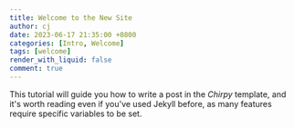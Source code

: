 ```yaml
---
title: Welcome to the New Site
author: cj
date: 2023-06-17 21:35:00 +0800
categories: [Intro, Welcome]
tags: [welcome]
render_with_liquid: false
comment: true
---
```


This tutorial will guide you how to write a post in the _Chirpy_ template, and it's worth reading even if you've used Jekyll before, as many features require specific variables to be set.

